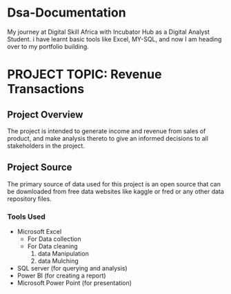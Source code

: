 # Dsa-Documentation
My journey at Digital Skill Africa with Incubator Hub as a Digital Analyst Student.
i have learnt basic tools like Excel, MY-SQL, and now I am heading over to my portfolio building.

# PROJECT TOPIC: Revenue Transactions

## Project Overview
The project is intended to generate income and revenue from sales of product, 
and make analysis thereto to give an informed decisions to all stakeholders in the project. 

## Project Source
The primary source of data used for this project is an open source that can be downloaded from free data websites like kaggle or fred or any other data repository files.

### Tools Used
- Microsoft Excel
  - For Data collection
  - For Data cleaning
    1. data Manipulation
    2. data Mulching
- SQL server (for querying and analysis)
- Power BI (for creating a report)
- Microsoft Power Point (for presentation)
